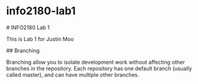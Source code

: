 # info2180-lab1



\# INFO2180 Lab 1



This is Lab 1 for Justin Moo



\## Branching 



Branching allow you to isolate development work without affecting other branches in the repository. Each repository has one default branch (usually called master), and can have multiple other branches. 





